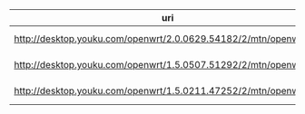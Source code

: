 uri | filename | md5
----|----------|----
http://desktop.youku.com/openwrt/2.0.0629.54182/2/mtn/openwrt.bin | 2.0.0629.54182-2-openwrt.bin
http://desktop.youku.com/openwrt/1.5.0507.51292/2/mtn/openwrt.bin | 1.5.0507.51292-2-openwrt.bin
http://desktop.youku.com/openwrt/1.5.0211.47252/2/mtn/openwrt.bin | 1.5.0211.47252-2-openwrt.bin
